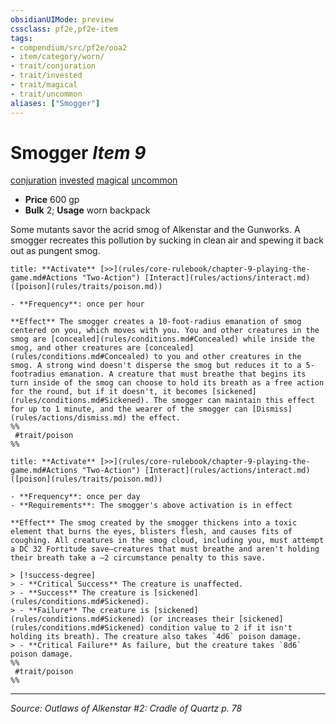 ```yaml
---
obsidianUIMode: preview
cssclass: pf2e,pf2e-item
tags:
- compendium/src/pf2e/ooa2
- item/category/worn/
- trait/conjuration
- trait/invested
- trait/magical
- trait/uncommon
aliases: ["Smogger"]
---
```

# Smogger *Item 9*  
[conjuration](conjuration.md "Conjuration School Trait")  [invested](invested.md "Invested Item Trait")  [magical](magical.md "Magical Item Trait")  [uncommon](uncommon.md "Uncommon Rarity Trait")  

- **Price** 600 gp
- **Bulk** 2; **Usage** worn backpack

Some mutants savor the acrid smog of Alkenstar and the Gunworks. A smogger recreates this pollution by sucking in clean air and spewing it back out as pungent smog.

```ad-embed-ability
title: **Activate** [>>](rules/core-rulebook/chapter-9-playing-the-game.md#Actions "Two-Action") [Interact](rules/actions/interact.md) ([poison](rules/traits/poison.md))

- **Frequency**: once per hour

**Effect** The smogger creates a 10-foot-radius emanation of smog centered on you, which moves with you. You and other creatures in the smog are [concealed](rules/conditions.md#Concealed) while inside the smog, and other creatures are [concealed](rules/conditions.md#Concealed) to you and other creatures in the smog. A strong wind doesn't disperse the smog but reduces it to a 5-footradius emanation. A creature that must breathe that begins its turn inside of the smog can choose to hold its breath as a free action for the round, but if it doesn't, it becomes [sickened](rules/conditions.md#Sickened). The smogger can maintain this effect for up to 1 minute, and the wearer of the smogger can [Dismiss](rules/actions/dismiss.md) the effect.  
%%
 #trait/poison 
%%
```

```ad-embed-ability
title: **Activate** [>>](rules/core-rulebook/chapter-9-playing-the-game.md#Actions "Two-Action") [Interact](rules/actions/interact.md) ([poison](rules/traits/poison.md))

- **Frequency**: once per day
- **Requirements**: The smogger's above activation is in effect

**Effect** The smog created by the smogger thickens into a toxic element that burns the eyes, blisters flesh, and causes fits of coughing. All creatures in the smog cloud, including you, must attempt a DC 32 Fortitude save—creatures that must breathe and aren't holding their breath take a –2 circumstance penalty to this save.

> [!success-degree] 
> - **Critical Success** The creature is unaffected.
> - **Success** The creature is [sickened](rules/conditions.md#Sickened).
> - **Failure** The creature is [sickened](rules/conditions.md#Sickened) (or increases their [sickened](rules/conditions.md#Sickened) condition value to 2 if it isn't holding its breath). The creature also takes `4d6` poison damage.
> - **Critical Failure** As failure, but the creature takes `8d6` poison damage.  
%%
 #trait/poison 
%%
```


---
*Source: Outlaws of Alkenstar #2: Cradle of Quartz p. 78*
